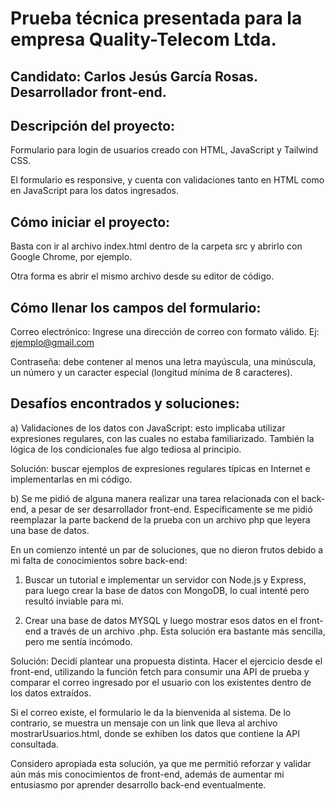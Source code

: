 # Prueba técnica presentada para la empresa Quality-Telecom Ltda.

## Candidato: Carlos Jesús García Rosas. Desarrollador front-end.

## Descripción del proyecto:

Formulario para login de usuarios creado con HTML, JavaScript y Tailwind CSS.

El formulario es responsive, y cuenta con validaciones tanto en HTML como en JavaScript para los datos ingresados.

## Cómo iniciar el proyecto:

Basta con ir al archivo index.html dentro de la carpeta src y abrirlo con Google Chrome, por ejemplo.

Otra forma es abrir el mismo archivo desde su editor de código.

## Cómo llenar los campos del formulario:

Correo electrónico: Ingrese una dirección de correo con formato válido. Ej: ejemplo@gmail.com

Contraseña: debe contener al menos una letra mayúscula, una minúscula, un número y un caracter especial (longitud mínima de 8 caracteres).

## Desafíos encontrados y soluciones:

a) Validaciones de los datos con JavaScript: esto implicaba utilizar expresiones regulares, con las cuales no estaba familiarizado. También la lógica de los condicionales fue algo tediosa al principio. 

Solución: buscar ejemplos de expresiones regulares típicas en Internet e implementarlas en mi código.

b) Se me pidió de alguna manera realizar una tarea relacionada con el back-end, a pesar de ser desarrollador front-end. Específicamente se me pidió reemplazar la parte backend de la prueba con un archivo php que leyera una base de datos.

En un comienzo intenté un par de soluciones, que no dieron frutos debido a mi falta de conocimientos sobre back-end:

1. Buscar un tutorial e implementar un servidor con Node.js y Express, para luego crear la base de datos con MongoDB, lo cual intenté pero resultó inviable para mi.

2. Crear una base de datos MYSQL y luego mostrar esos datos en el front-end a través de un archivo .php. Esta solución era bastante más sencilla, pero me sentía incómodo.

Solución: Decidí plantear una propuesta distinta. Hacer el ejercicio desde el front-end, utilizando la función fetch para consumir una API de prueba y comparar el correo ingresado por el usuario con los existentes dentro de los datos extraídos.

Si el correo existe, el formulario le da la bienvenida al sistema. De lo contrario, se muestra un mensaje con un link que lleva al archivo mostrarUsuarios.html, donde se exhiben los datos que contiene la API consultada.

Considero apropiada esta solución, ya que me permitió reforzar y validar aún más mis conocimientos de front-end, además de aumentar mi entusiasmo por aprender desarrollo back-end eventualmente. 

